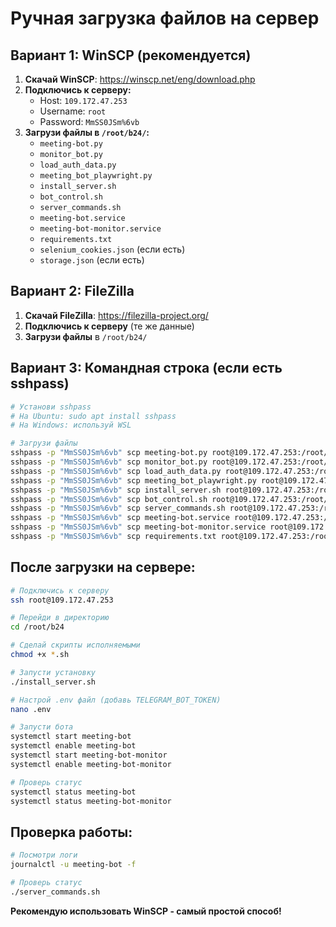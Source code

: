 # Ручная загрузка файлов на сервер

## Вариант 1: WinSCP (рекомендуется)

1. **Скачай WinSCP**: https://winscp.net/eng/download.php
2. **Подключись к серверу:**
   - Host: `109.172.47.253`
   - Username: `root`
   - Password: `MmSS0JSm%6vb`
3. **Загрузи файлы в `/root/b24/`:**
   - `meeting-bot.py`
   - `monitor_bot.py`
   - `load_auth_data.py`
   - `meeting_bot_playwright.py`
   - `install_server.sh`
   - `bot_control.sh`
   - `server_commands.sh`
   - `meeting-bot.service`
   - `meeting-bot-monitor.service`
   - `requirements.txt`
   - `selenium_cookies.json` (если есть)
   - `storage.json` (если есть)

## Вариант 2: FileZilla

1. **Скачай FileZilla**: https://filezilla-project.org/
2. **Подключись к серверу** (те же данные)
3. **Загрузи файлы** в `/root/b24/`

## Вариант 3: Командная строка (если есть sshpass)

```bash
# Установи sshpass
# На Ubuntu: sudo apt install sshpass
# На Windows: используй WSL

# Загрузи файлы
sshpass -p "MmSS0JSm%6vb" scp meeting-bot.py root@109.172.47.253:/root/b24/
sshpass -p "MmSS0JSm%6vb" scp monitor_bot.py root@109.172.47.253:/root/b24/
sshpass -p "MmSS0JSm%6vb" scp load_auth_data.py root@109.172.47.253:/root/b24/
sshpass -p "MmSS0JSm%6vb" scp meeting_bot_playwright.py root@109.172.47.253:/root/b24/
sshpass -p "MmSS0JSm%6vb" scp install_server.sh root@109.172.47.253:/root/b24/
sshpass -p "MmSS0JSm%6vb" scp bot_control.sh root@109.172.47.253:/root/b24/
sshpass -p "MmSS0JSm%6vb" scp server_commands.sh root@109.172.47.253:/root/b24/
sshpass -p "MmSS0JSm%6vb" scp meeting-bot.service root@109.172.47.253:/root/b24/
sshpass -p "MmSS0JSm%6vb" scp meeting-bot-monitor.service root@109.172.47.253:/root/b24/
sshpass -p "MmSS0JSm%6vb" scp requirements.txt root@109.172.47.253:/root/b24/
```

## После загрузки на сервере:

```bash
# Подключись к серверу
ssh root@109.172.47.253

# Перейди в директорию
cd /root/b24

# Сделай скрипты исполняемыми
chmod +x *.sh

# Запусти установку
./install_server.sh

# Настрой .env файл (добавь TELEGRAM_BOT_TOKEN)
nano .env

# Запусти бота
systemctl start meeting-bot
systemctl enable meeting-bot
systemctl start meeting-bot-monitor
systemctl enable meeting-bot-monitor

# Проверь статус
systemctl status meeting-bot
systemctl status meeting-bot-monitor
```

## Проверка работы:

```bash
# Посмотри логи
journalctl -u meeting-bot -f

# Проверь статус
./server_commands.sh
```

**Рекомендую использовать WinSCP - самый простой способ!**
